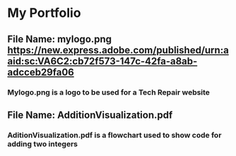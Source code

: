# My Portfolio
## File Name: mylogo.png https://new.express.adobe.com/published/urn:aaid:sc:VA6C2:cb72f573-147c-42fa-a8ab-adcceb29fa06
### Mylogo.png is a logo to be used for a Tech Repair website
## File Name: AdditionVisualization.pdf
### AditionVisualization.pdf is a flowchart used to show code for adding two integers
